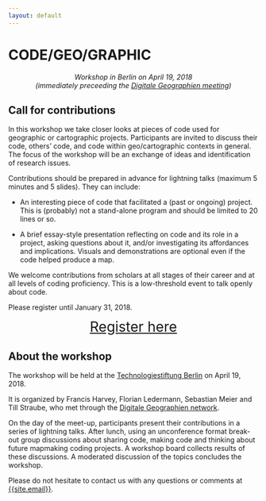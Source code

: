 ```yaml
---
layout: default
---
```

# CODE/GEO/GRAPHIC

<p><center> <i>Workshop in Berlin on April 19, 2018<br />
(immediately preceeding the <a href="http://digitale-geographien.de/">Digitale Geographien meeting</a>)</i> </center></p>

## Call for contributions

In this workshop we take closer looks at pieces of code used for geographic or cartographic projects. Participants are invited to discuss their code, others’ code, and code within geo/cartographic contexts in general. The focus of the workshop will be an exchange of ideas and identification of research issues.

Contributions should be prepared in advance for lightning talks (maximum 5 minutes and 5 slides). They can include:

* An interesting piece of code that facilitated a (past or ongoing) project. This is (probably) not a stand-alone program and should be limited to 20 lines or so.

* A brief essay-style presentation reflecting on code and its role in a project, asking questions about it, and/or investigating its affordances and implications. Visuals and demonstrations are optional even if the code helped produce a map.

We welcome contributions from scholars at all stages of their career and at all levels of coding proficiency. This is a low-threshold event to talk openly about code.

Please register until January 31, 2018.

<center><p>
<a href="https://goo.gl/forms/Ib6vqZfvsq65hQ513" style="margin-bottom:20px;font-size:2em">Register here</a>
</p></center>

## About the workshop

The workshop will be held at the [Technologiestiftung Berlin](https://www.technologiestiftung-berlin.de/en/foundation/directions-contact/) on April 19, 2018.

It is organized by Francis Harvey, Florian Ledermann, Sebastian Meier and Till Straube, who met through the [Digitale Geographien network](http://digitale-geographien.de).

On the day of the meet-up, participants present their contributions in a series of lightning talks. After lunch, using an unconference format break-out group discussions about sharing code, making code and thinking about future mapmaking coding projects. A workshop board collects results of these discussions. A moderated discussion of the topics concludes the workshop.

Please do not hesitate to contact us with any questions or comments at <a href="mailto:{{site.email}}">{{site.email}}</a>.
